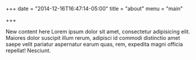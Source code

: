 +++
date = "2014-12-16T16:47:14-05:00"
title = "about"
menu = "main"

+++

New content here 
Lorem ipsum dolor sit amet, consectetur adipisicing elit. Maiores dolor suscipit illum rerum, adipisci id commodi distinctio amet saepe velit pariatur aspernatur earum quas, rem, expedita magni officia repellat! Nesciunt.